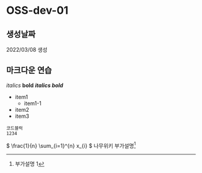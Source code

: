 # OSS-dev-01
## 생성날짜
2022/03/08 생성

## 마크다운 연습

*italics*
**bold**
***italics bold***

- item1
  + item1-1
- item2
- item3

```
코드블럭
1234
```

$ \frac{1}{n} \sum_{i=1}^{n} x_{i} $
나무위키 부가설명[^1]

[^1]: 부가설명 1

